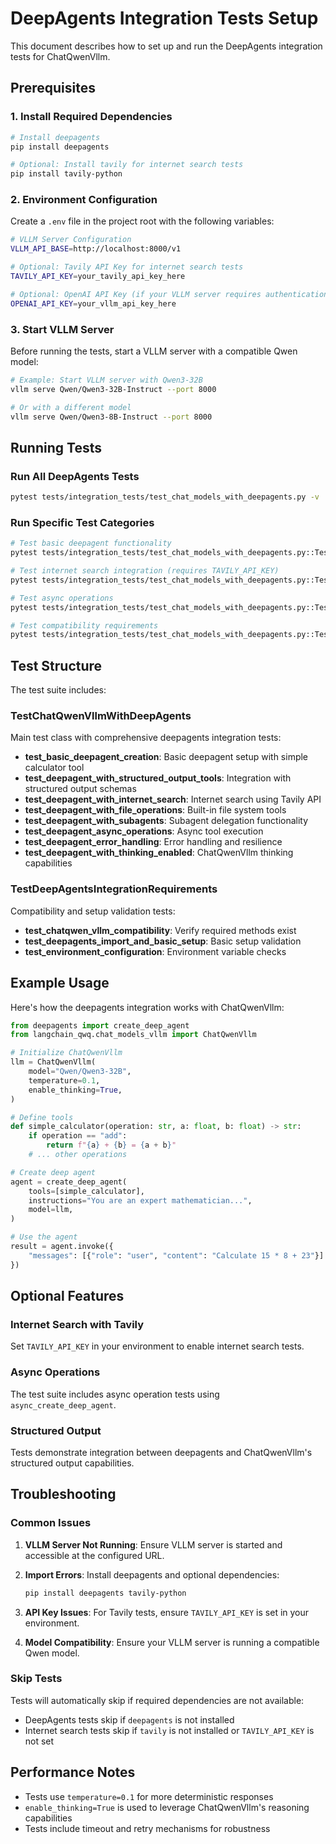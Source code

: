 # DeepAgents Integration Tests Setup

This document describes how to set up and run the DeepAgents integration tests for ChatQwenVllm.

## Prerequisites

### 1. Install Required Dependencies

```bash
# Install deepagents
pip install deepagents

# Optional: Install tavily for internet search tests
pip install tavily-python
```

### 2. Environment Configuration

Create a `.env` file in the project root with the following variables:

```bash
# VLLM Server Configuration
VLLM_API_BASE=http://localhost:8000/v1

# Optional: Tavily API Key for internet search tests
TAVILY_API_KEY=your_tavily_api_key_here

# Optional: OpenAI API Key (if your VLLM server requires authentication)
OPENAI_API_KEY=your_vllm_api_key_here
```

### 3. Start VLLM Server

Before running the tests, start a VLLM server with a compatible Qwen model:

```bash
# Example: Start VLLM server with Qwen3-32B
vllm serve Qwen/Qwen3-32B-Instruct --port 8000

# Or with a different model
vllm serve Qwen/Qwen3-8B-Instruct --port 8000
```

## Running Tests

### Run All DeepAgents Tests

```bash
pytest tests/integration_tests/test_chat_models_with_deepagents.py -v
```

### Run Specific Test Categories

```bash
# Test basic deepagent functionality
pytest tests/integration_tests/test_chat_models_with_deepagents.py::TestChatQwenVllmWithDeepAgents::test_basic_deepagent_creation -v

# Test internet search integration (requires TAVILY_API_KEY)
pytest tests/integration_tests/test_chat_models_with_deepagents.py::TestChatQwenVllmWithDeepAgents::test_deepagent_with_internet_search -v

# Test async operations
pytest tests/integration_tests/test_chat_models_with_deepagents.py::TestChatQwenVllmWithDeepAgents::test_deepagent_async_operations -v

# Test compatibility requirements
pytest tests/integration_tests/test_chat_models_with_deepagents.py::TestDeepAgentsIntegrationRequirements -v
```

## Test Structure

The test suite includes:

### TestChatQwenVllmWithDeepAgents
Main test class with comprehensive deepagents integration tests:

- **test_basic_deepagent_creation**: Basic deepagent setup with simple calculator tool
- **test_deepagent_with_structured_output_tools**: Integration with structured output schemas
- **test_deepagent_with_internet_search**: Internet search using Tavily API
- **test_deepagent_with_file_operations**: Built-in file system tools
- **test_deepagent_with_subagents**: Subagent delegation functionality
- **test_deepagent_async_operations**: Async tool execution
- **test_deepagent_error_handling**: Error handling and resilience
- **test_deepagent_with_thinking_enabled**: ChatQwenVllm thinking capabilities

### TestDeepAgentsIntegrationRequirements
Compatibility and setup validation tests:

- **test_chatqwen_vllm_compatibility**: Verify required methods exist
- **test_deepagents_import_and_basic_setup**: Basic setup validation
- **test_environment_configuration**: Environment variable checks

## Example Usage

Here's how the deepagents integration works with ChatQwenVllm:

```python
from deepagents import create_deep_agent
from langchain_qwq.chat_models_vllm import ChatQwenVllm

# Initialize ChatQwenVllm
llm = ChatQwenVllm(
    model="Qwen/Qwen3-32B",
    temperature=0.1,
    enable_thinking=True,
)

# Define tools
def simple_calculator(operation: str, a: float, b: float) -> str:
    if operation == "add":
        return f"{a} + {b} = {a + b}"
    # ... other operations

# Create deep agent
agent = create_deep_agent(
    tools=[simple_calculator],
    instructions="You are an expert mathematician...",
    model=llm,
)

# Use the agent
result = agent.invoke({
    "messages": [{"role": "user", "content": "Calculate 15 * 8 + 23"}]
})
```

## Optional Features

### Internet Search with Tavily
Set `TAVILY_API_KEY` in your environment to enable internet search tests.

### Async Operations
The test suite includes async operation tests using `async_create_deep_agent`.

### Structured Output
Tests demonstrate integration between deepagents and ChatQwenVllm's structured output capabilities.

## Troubleshooting

### Common Issues

1. **VLLM Server Not Running**: Ensure VLLM server is started and accessible at the configured URL.

2. **Import Errors**: Install deepagents and optional dependencies:
   ```bash
   pip install deepagents tavily-python
   ```

3. **API Key Issues**: For Tavily tests, ensure `TAVILY_API_KEY` is set in your environment.

4. **Model Compatibility**: Ensure your VLLM server is running a compatible Qwen model.

### Skip Tests
Tests will automatically skip if required dependencies are not available:

- DeepAgents tests skip if `deepagents` is not installed
- Internet search tests skip if `tavily` is not installed or `TAVILY_API_KEY` is not set

## Performance Notes

- Tests use `temperature=0.1` for more deterministic responses
- `enable_thinking=True` is used to leverage ChatQwenVllm's reasoning capabilities
- Tests include timeout and retry mechanisms for robustness
